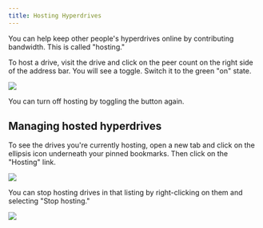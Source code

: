 ```yaml
---
title: Hosting Hyperdrives
---
```


You can help keep other people's hyperdrives online by contributing bandwidth. This is called "hosting."

To host a drive, visit the drive and click on the peer count on the right side of the address bar. You will see a toggle. Switch it to the green "on" state.

![](/img/host-drive.png)

You can turn off hosting by toggling the button again.

## Managing hosted hyperdrives

To see the drives you're currently hosting, open a new tab and click on the ellipsis icon underneath your pinned bookmarks. Then click on the "Hosting" link.

![](/img/hosting-nav.png)

You can stop hosting drives in that listing by right-clicking on them and selecting "Stop hosting."

![](/img/stop-hosting.png)
